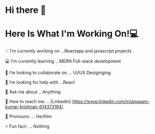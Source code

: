# Hi there 👋


# Here Is What I'm Working On!💻

✨ I’m currently working on ...Reactapp and javascript projects

💻 I’m currently learning ...MERN Full-stack development

👯 I’m looking to collaborate on ... UI/UX Desiginging 

🙏 I’m looking for help with ...React

🤔 Ask me about ...Anything

🌟 How to reach me: ...{Linkedin} https://www.linkedin.com/in/anupam-kumar-krishnan-614373194/

👦 Pronouns: ... He/Him

⚡ Fun fact: ... Nothing

